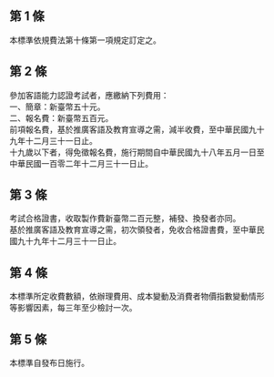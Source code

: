 第 1 條
-------
本標準依規費法第十條第一項規定訂定之。

第 2 條
-------
參加客語能力認證考試者，應繳納下列費用：  
一、簡章：新臺幣五十元。  
二、報名費：新臺幣五百元。  
前項報名費，基於推廣客語及教育宣導之需，減半收費，至中華民國九十  
九年十二月三十一日止。  
十九歲以下者，得免徵報名費，施行期間自中華民國九十八年五月一日至  
中華民國一百零二年十二月三十一日止。

第 3 條
-------
考試合格證書，收取製作費新臺幣二百元整，補發、換發者亦同。  
基於推廣客語及教育宣導之需，初次領發者，免收合格證書費，至中華民  
國九十九年十二月三十一日止。

第 4 條
-------
本標準所定收費數額，依辦理費用、成本變動及消費者物價指數變動情形  
等影響因素，每三年至少檢討一次。

第 5 條
-------
本標準自發布日施行。

